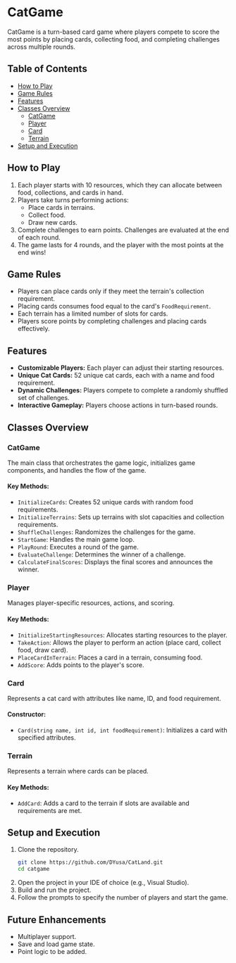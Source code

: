 # CatGame

CatGame is a turn-based card game where players compete to score the most points by placing cards, collecting food, and completing challenges across multiple rounds.

## Table of Contents
- [How to Play](#how-to-play)
- [Game Rules](#game-rules)
- [Features](#features)
- [Classes Overview](#classes-overview)
  - [CatGame](#catgame)
  - [Player](#player)
  - [Card](#card)
  - [Terrain](#terrain)
- [Setup and Execution](#setup-and-execution)

## How to Play
1. Each player starts with 10 resources, which they can allocate between food, collections, and cards in hand.
2. Players take turns performing actions:
   - Place cards in terrains.
   - Collect food.
   - Draw new cards.
3. Complete challenges to earn points. Challenges are evaluated at the end of each round.
4. The game lasts for 4 rounds, and the player with the most points at the end wins!

## Game Rules
- Players can place cards only if they meet the terrain's collection requirement.
- Placing cards consumes food equal to the card's `FoodRequirement`.
- Each terrain has a limited number of slots for cards.
- Players score points by completing challenges and placing cards effectively.

## Features
- **Customizable Players:** Each player can adjust their starting resources.
- **Unique Cat Cards:** 52 unique cat cards, each with a name and food requirement.
- **Dynamic Challenges:** Players compete to complete a randomly shuffled set of challenges.
- **Interactive Gameplay:** Players choose actions in turn-based rounds.

## Classes Overview

### CatGame
The main class that orchestrates the game logic, initializes game components, and handles the flow of the game.

#### Key Methods:
- `InitializeCards`: Creates 52 unique cards with random food requirements.
- `InitializeTerrains`: Sets up terrains with slot capacities and collection requirements.
- `ShuffleChallenges`: Randomizes the challenges for the game.
- `StartGame`: Handles the main game loop.
- `PlayRound`: Executes a round of the game.
- `EvaluateChallenge`: Determines the winner of a challenge.
- `CalculateFinalScores`: Displays the final scores and announces the winner.

### Player
Manages player-specific resources, actions, and scoring.

#### Key Methods:
- `InitializeStartingResources`: Allocates starting resources to the player.
- `TakeAction`: Allows the player to perform an action (place card, collect food, draw card).
- `PlaceCardInTerrain`: Places a card in a terrain, consuming food.
- `AddScore`: Adds points to the player's score.

### Card
Represents a cat card with attributes like name, ID, and food requirement.

#### Constructor:
- `Card(string name, int id, int foodRequirement)`: Initializes a card with specified attributes.

### Terrain
Represents a terrain where cards can be placed.

#### Key Methods:
- `AddCard`: Adds a card to the terrain if slots are available and requirements are met.

## Setup and Execution

1. Clone the repository.
   ```bash
   git clone https://github.com/DYusa/CatLand.git
   cd catgame
   ```
2. Open the project in your IDE of choice (e.g., Visual Studio).
3. Build and run the project.
4. Follow the prompts to specify the number of players and start the game.

## Future Enhancements
- Multiplayer support.
- Save and load game state.
- Point logic to be added.
